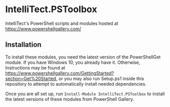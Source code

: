 # IntelliTect.PSToolbox
IntelliTect's PowerShell scripts and modules hosted at https://www.powershellgallery.com/


## Installation
To install these modules, you need the latest version of the PowerShellGet module. If you have Windows 10, you already have it. Otherwise, Instructions may be found at https://www.powershellgallery.com/GettingStarted?section=Get%20Started, or you may also run Setup.ps1 inside this repository to attempt to automatically install needed dependencies.

Once you are all set up, run `Install-Module IntelliTect.PSToolbox` to install the latest versions of these modules from PowerShell Gallery. 